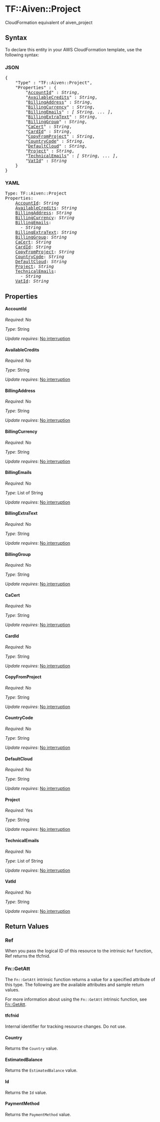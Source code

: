 # TF::Aiven::Project

CloudFormation equivalent of aiven_project

## Syntax

To declare this entity in your AWS CloudFormation template, use the following syntax:

### JSON

<pre>
{
    "Type" : "TF::Aiven::Project",
    "Properties" : {
        "<a href="#accountid" title="AccountId">AccountId</a>" : <i>String</i>,
        "<a href="#availablecredits" title="AvailableCredits">AvailableCredits</a>" : <i>String</i>,
        "<a href="#billingaddress" title="BillingAddress">BillingAddress</a>" : <i>String</i>,
        "<a href="#billingcurrency" title="BillingCurrency">BillingCurrency</a>" : <i>String</i>,
        "<a href="#billingemails" title="BillingEmails">BillingEmails</a>" : <i>[ String, ... ]</i>,
        "<a href="#billingextratext" title="BillingExtraText">BillingExtraText</a>" : <i>String</i>,
        "<a href="#billinggroup" title="BillingGroup">BillingGroup</a>" : <i>String</i>,
        "<a href="#cacert" title="CaCert">CaCert</a>" : <i>String</i>,
        "<a href="#cardid" title="CardId">CardId</a>" : <i>String</i>,
        "<a href="#copyfromproject" title="CopyFromProject">CopyFromProject</a>" : <i>String</i>,
        "<a href="#countrycode" title="CountryCode">CountryCode</a>" : <i>String</i>,
        "<a href="#defaultcloud" title="DefaultCloud">DefaultCloud</a>" : <i>String</i>,
        "<a href="#project" title="Project">Project</a>" : <i>String</i>,
        "<a href="#technicalemails" title="TechnicalEmails">TechnicalEmails</a>" : <i>[ String, ... ]</i>,
        "<a href="#vatid" title="VatId">VatId</a>" : <i>String</i>
    }
}
</pre>

### YAML

<pre>
Type: TF::Aiven::Project
Properties:
    <a href="#accountid" title="AccountId">AccountId</a>: <i>String</i>
    <a href="#availablecredits" title="AvailableCredits">AvailableCredits</a>: <i>String</i>
    <a href="#billingaddress" title="BillingAddress">BillingAddress</a>: <i>String</i>
    <a href="#billingcurrency" title="BillingCurrency">BillingCurrency</a>: <i>String</i>
    <a href="#billingemails" title="BillingEmails">BillingEmails</a>: <i>
      - String</i>
    <a href="#billingextratext" title="BillingExtraText">BillingExtraText</a>: <i>String</i>
    <a href="#billinggroup" title="BillingGroup">BillingGroup</a>: <i>String</i>
    <a href="#cacert" title="CaCert">CaCert</a>: <i>String</i>
    <a href="#cardid" title="CardId">CardId</a>: <i>String</i>
    <a href="#copyfromproject" title="CopyFromProject">CopyFromProject</a>: <i>String</i>
    <a href="#countrycode" title="CountryCode">CountryCode</a>: <i>String</i>
    <a href="#defaultcloud" title="DefaultCloud">DefaultCloud</a>: <i>String</i>
    <a href="#project" title="Project">Project</a>: <i>String</i>
    <a href="#technicalemails" title="TechnicalEmails">TechnicalEmails</a>: <i>
      - String</i>
    <a href="#vatid" title="VatId">VatId</a>: <i>String</i>
</pre>

## Properties

#### AccountId

_Required_: No

_Type_: String

_Update requires_: [No interruption](https://docs.aws.amazon.com/AWSCloudFormation/latest/UserGuide/using-cfn-updating-stacks-update-behaviors.html#update-no-interrupt)

#### AvailableCredits

_Required_: No

_Type_: String

_Update requires_: [No interruption](https://docs.aws.amazon.com/AWSCloudFormation/latest/UserGuide/using-cfn-updating-stacks-update-behaviors.html#update-no-interrupt)

#### BillingAddress

_Required_: No

_Type_: String

_Update requires_: [No interruption](https://docs.aws.amazon.com/AWSCloudFormation/latest/UserGuide/using-cfn-updating-stacks-update-behaviors.html#update-no-interrupt)

#### BillingCurrency

_Required_: No

_Type_: String

_Update requires_: [No interruption](https://docs.aws.amazon.com/AWSCloudFormation/latest/UserGuide/using-cfn-updating-stacks-update-behaviors.html#update-no-interrupt)

#### BillingEmails

_Required_: No

_Type_: List of String

_Update requires_: [No interruption](https://docs.aws.amazon.com/AWSCloudFormation/latest/UserGuide/using-cfn-updating-stacks-update-behaviors.html#update-no-interrupt)

#### BillingExtraText

_Required_: No

_Type_: String

_Update requires_: [No interruption](https://docs.aws.amazon.com/AWSCloudFormation/latest/UserGuide/using-cfn-updating-stacks-update-behaviors.html#update-no-interrupt)

#### BillingGroup

_Required_: No

_Type_: String

_Update requires_: [No interruption](https://docs.aws.amazon.com/AWSCloudFormation/latest/UserGuide/using-cfn-updating-stacks-update-behaviors.html#update-no-interrupt)

#### CaCert

_Required_: No

_Type_: String

_Update requires_: [No interruption](https://docs.aws.amazon.com/AWSCloudFormation/latest/UserGuide/using-cfn-updating-stacks-update-behaviors.html#update-no-interrupt)

#### CardId

_Required_: No

_Type_: String

_Update requires_: [No interruption](https://docs.aws.amazon.com/AWSCloudFormation/latest/UserGuide/using-cfn-updating-stacks-update-behaviors.html#update-no-interrupt)

#### CopyFromProject

_Required_: No

_Type_: String

_Update requires_: [No interruption](https://docs.aws.amazon.com/AWSCloudFormation/latest/UserGuide/using-cfn-updating-stacks-update-behaviors.html#update-no-interrupt)

#### CountryCode

_Required_: No

_Type_: String

_Update requires_: [No interruption](https://docs.aws.amazon.com/AWSCloudFormation/latest/UserGuide/using-cfn-updating-stacks-update-behaviors.html#update-no-interrupt)

#### DefaultCloud

_Required_: No

_Type_: String

_Update requires_: [No interruption](https://docs.aws.amazon.com/AWSCloudFormation/latest/UserGuide/using-cfn-updating-stacks-update-behaviors.html#update-no-interrupt)

#### Project

_Required_: Yes

_Type_: String

_Update requires_: [No interruption](https://docs.aws.amazon.com/AWSCloudFormation/latest/UserGuide/using-cfn-updating-stacks-update-behaviors.html#update-no-interrupt)

#### TechnicalEmails

_Required_: No

_Type_: List of String

_Update requires_: [No interruption](https://docs.aws.amazon.com/AWSCloudFormation/latest/UserGuide/using-cfn-updating-stacks-update-behaviors.html#update-no-interrupt)

#### VatId

_Required_: No

_Type_: String

_Update requires_: [No interruption](https://docs.aws.amazon.com/AWSCloudFormation/latest/UserGuide/using-cfn-updating-stacks-update-behaviors.html#update-no-interrupt)

## Return Values

### Ref

When you pass the logical ID of this resource to the intrinsic `Ref` function, Ref returns the tfcfnid.

### Fn::GetAtt

The `Fn::GetAtt` intrinsic function returns a value for a specified attribute of this type. The following are the available attributes and sample return values.

For more information about using the `Fn::GetAtt` intrinsic function, see [Fn::GetAtt](https://docs.aws.amazon.com/AWSCloudFormation/latest/UserGuide/intrinsic-function-reference-getatt.html).

#### tfcfnid

Internal identifier for tracking resource changes. Do not use.

#### Country

Returns the <code>Country</code> value.

#### EstimatedBalance

Returns the <code>EstimatedBalance</code> value.

#### Id

Returns the <code>Id</code> value.

#### PaymentMethod

Returns the <code>PaymentMethod</code> value.

